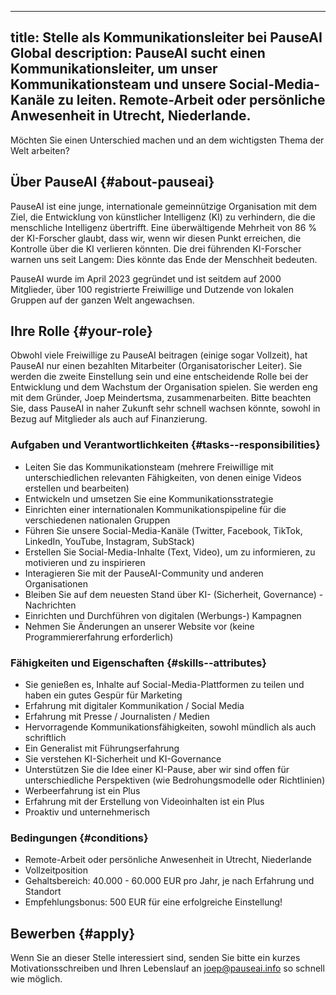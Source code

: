 

---
title: Stelle als Kommunikationsleiter bei PauseAI Global
description: PauseAI sucht einen Kommunikationsleiter, um unser Kommunikationsteam und unsere Social-Media-Kanäle zu leiten. Remote-Arbeit oder persönliche Anwesenheit in Utrecht, Niederlande.
---

Möchten Sie einen Unterschied machen und an dem wichtigsten Thema der Welt arbeiten?

## Über PauseAI {#about-pauseai}

PauseAI ist eine junge, internationale gemeinnützige Organisation mit dem Ziel, die Entwicklung von künstlicher Intelligenz (KI) zu verhindern, die die menschliche Intelligenz übertrifft.
Eine überwältigende Mehrheit von 86 % der KI-Forscher glaubt, dass wir, wenn wir diesen Punkt erreichen, die Kontrolle über die KI verlieren könnten.
Die drei führenden KI-Forscher warnen uns seit Langem: Dies könnte das Ende der Menschheit bedeuten.

PauseAI wurde im April 2023 gegründet und ist seitdem auf 2000 Mitglieder, über 100 registrierte Freiwillige und Dutzende von lokalen Gruppen auf der ganzen Welt angewachsen.

## Ihre Rolle {#your-role}

Obwohl viele Freiwillige zu PauseAI beitragen (einige sogar Vollzeit), hat PauseAI nur einen bezahlten Mitarbeiter (Organisatorischer Leiter).
Sie werden die zweite Einstellung sein und eine entscheidende Rolle bei der Entwicklung und dem Wachstum der Organisation spielen.
Sie werden eng mit dem Gründer, Joep Meindertsma, zusammenarbeiten.
Bitte beachten Sie, dass PauseAI in naher Zukunft sehr schnell wachsen könnte, sowohl in Bezug auf Mitglieder als auch auf Finanzierung.

### Aufgaben und Verantwortlichkeiten {#tasks--responsibilities}

- Leiten Sie das Kommunikationsteam (mehrere Freiwillige mit unterschiedlichen relevanten Fähigkeiten, von denen einige Videos erstellen und bearbeiten)
- Entwickeln und umsetzen Sie eine Kommunikationsstrategie
- Einrichten einer internationalen Kommunikationspipeline für die verschiedenen nationalen Gruppen
- Führen Sie unsere Social-Media-Kanäle (Twitter, Facebook, TikTok, LinkedIn, YouTube, Instagram, SubStack)
- Erstellen Sie Social-Media-Inhalte (Text, Video), um zu informieren, zu motivieren und zu inspirieren
- Interagieren Sie mit der PauseAI-Community und anderen Organisationen
- Bleiben Sie auf dem neuesten Stand über KI- (Sicherheit, Governance) -Nachrichten
- Einrichten und Durchführen von digitalen (Werbungs-) Kampagnen
- Nehmen Sie Änderungen an unserer Website vor (keine Programmiererfahrung erforderlich)

### Fähigkeiten und Eigenschaften {#skills--attributes}

- Sie genießen es, Inhalte auf Social-Media-Plattformen zu teilen und haben ein gutes Gespür für Marketing
- Erfahrung mit digitaler Kommunikation / Social Media
- Erfahrung mit Presse / Journalisten / Medien
- Hervorragende Kommunikationsfähigkeiten, sowohl mündlich als auch schriftlich
- Ein Generalist mit Führungserfahrung
- Sie verstehen KI-Sicherheit und KI-Governance
- Unterstützen Sie die Idee einer KI-Pause, aber wir sind offen für unterschiedliche Perspektiven (wie Bedrohungsmodelle oder Richtlinien)
- Werbeerfahrung ist ein Plus
- Erfahrung mit der Erstellung von Videoinhalten ist ein Plus
- Proaktiv und unternehmerisch

### Bedingungen {#conditions}

- Remote-Arbeit oder persönliche Anwesenheit in Utrecht, Niederlande
- Vollzeitposition
- Gehaltsbereich: 40.000 - 60.000 EUR pro Jahr, je nach Erfahrung und Standort
- Empfehlungsbonus: 500 EUR für eine erfolgreiche Einstellung!

## Bewerben {#apply}

Wenn Sie an dieser Stelle interessiert sind, senden Sie bitte ein kurzes Motivationsschreiben und Ihren Lebenslauf an [joep@pauseai.info](mailto:joep@pauseai.info) so schnell wie möglich.